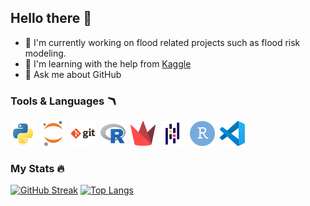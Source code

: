 ## Hello there 👋

- 🔭  I'm currently working on flood related projects such as flood risk modeling.
- 📖 I'm learning with the help from [Kaggle](https://www.kaggle.com/)
- 💬 Ask me about GitHub

### Tools & Languages 🪃
<div>
  <img src="https://github.com/devicons/devicon/blob/master/icons/python/python-original.svg" title="Python" alt="Python" width="40" height="40"/>&nbsp;
  <img src="https://github.com/devicons/devicon/blob/master/icons/jupyter/jupyter-original.svg" title="Jupyter" alt="Jupyter" width="40" height="40"/>&nbsp;
  <img src="https://github.com/devicons/devicon/blob/master/icons/git/git-original-wordmark.svg" title="Git" **alt="Git" width="40" height="40"/>&nbsp;
  <img src="https://github.com/devicons/devicon/blob/master/icons/r/r-original.svg" title="r" **alt="r" width="40" height="40"/>&nbsp;
   <img src="streamlit-mark-color.svg" title="Streamlit" **alt="Streamlit" width="40" height="40"/>&nbsp;
  <img src="https://github.com/devicons/devicon/blob/master/icons/pandas/pandas-original.svg" title="Pandas" **alt="Pandas" width="40" height="40"/>&nbsp;
  <img src="https://github.com/devicons/devicon/blob/master/icons/rstudio/rstudio-original.svg" title="RStudio" **alt="RStudio" width="40" height="40"/>&nbsp;
  <img src="https://github.com/devicons/devicon/blob/master/icons/vscode/vscode-original.svg" title="VSCode" **alt="VSCode" width="40" height="40"/>&nbsp;
</div>

### My Stats 🔥
[![GitHub Streak](https://streak-stats.demolab.com/?user=keanteng)](https://git.io/streak-stats)
[![Top Langs](https://github-readme-stats.vercel.app/api/top-langs/?username=keanteng&layout=compact&theme=default)](https://github.com/anuraghazra/github-readme-stats)
